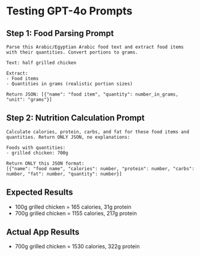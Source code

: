 # Testing GPT-4o Prompts

## Step 1: Food Parsing Prompt
```
Parse this Arabic/Egyptian Arabic food text and extract food items with their quantities. Convert portions to grams.

Text: half grilled chicken

Extract:
- Food items 
- Quantities in grams (realistic portion sizes)

Return JSON: [{"name": "food item", "quantity": number_in_grams, "unit": "grams"}]
```

## Step 2: Nutrition Calculation Prompt
```
Calculate calories, protein, carbs, and fat for these food items and quantities. Return ONLY JSON, no explanations:

Foods with quantities:
- grilled chicken: 700g

Return ONLY this JSON format:
[{"name": "food name", "calories": number, "protein": number, "carbs": number, "fat": number, "quantity": number}]
```

## Expected Results
- 100g grilled chicken = 165 calories, 31g protein
- 700g grilled chicken = 1155 calories, 217g protein

## Actual App Results  
- 700g grilled chicken = 1530 calories, 322g protein